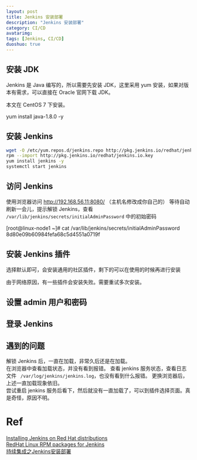 ```yaml
---
layout: post
title: Jenkins 安装部署
description: "Jenkins 安装部署"
category: CI/CD
avatarimg:
tags: [Jenkins, CI/CD]
duoshuo: true
---
```


## 安装 JDK

Jenkins 是 Java 编写的，所以需要先安装 JDK，这里采用 yum 安装，如果对版本有需求，可以直接在 Oracle 官网下载 JDK。  

本文在 CentOS 7 下安装。

>
yum install java-1.8.0 -y


## 安装 Jenkins

```bash
wget -O /etc/yum.repos.d/jenkins.repo http://pkg.jenkins.io/redhat/jenkins.repo
rpm --import http://pkg.jenkins.io/redhat/jenkins.io.key
yum install jenkins -y
systemctl start jenkins
```    

## 访问 Jenkins

使用浏览器访问 http://192.168.56.11:8080/ （主机名修改成你自己的）
等待自动刷新一会儿，提示解锁 Jenkins，查看 `/var/lib/jenkins/secrets/initialAdminPassword` 中的初始密码

>
[root@linux-node1 ~]# cat /var/lib/jenkins/secrets/initialAdminPassword  
8d80e09b60984fefa68c5d4551a0719f

## 安装 Jenkins 插件

选择默认即可，会安装通用的社区插件，剩下的可以在使用的时候再进行安装

>
由于网络原因，有一些插件会安装失败。需要重试多次安装。

## 设置 admin 用户和密码

## 登录 Jenkins

## 遇到的问题

解锁 Jenkins 后，一直在加载，非常久后还是在加载。  
在浏览器中查看加载状态，并没有看到报错。
查看 jenkins 服务状态，查看日志文件 ` /var/log/jenkins/jenkins.log`，也没有看到什么报错。
更换浏览器后，上述一直加载现象依旧。  
尝试重启 jenkins 服务后看下，然后就没有一直加载了，可以到插件选择页面。真是奇怪，原因不明。  




# Ref
[Installing Jenkins on Red Hat distributions](https://wiki.jenkins-ci.org/display/JENKINS/Installing+Jenkins+on+Red+Hat+distributions)  
[RedHat Linux RPM packages for Jenkins](http://pkg.jenkins.io/redhat/)  
[持续集成之Jenkins安装部署](https://www.unixhot.com/article/55)    
